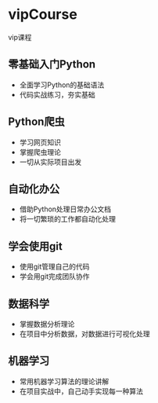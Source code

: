 # vipCourse
vip课程

## 零基础入门Python
* 全面学习Python的基础语法
* 代码实战练习，夯实基础

## Python爬虫
* 学习网页知识
* 掌握爬虫理论
* 一切从实际项目出发

## 自动化办公
* 借助Python处理日常办公文档
* 将一切繁琐的工作都自动化处理

## 学会使用git
* 使用git管理自己的代码
* 学会用git完成团队协作

## 数据科学
* 掌握数据分析理论
* 在项目中分析数据，对数据进行可视化处理

## 机器学习
* 常用机器学习算法的理论讲解
* 在项目实战中，自己动手实现每一种算法
